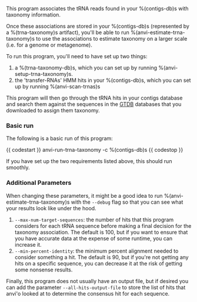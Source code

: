 This program associates the tRNA reads found in your %(contigs-db)s with taxonomy information. 

Once these associations are stored in your %(contigs-db)s (represented by a %(trna-taxonomy)s artifact), you'll be able to run %(anvi-estimate-trna-taxonomy)s to use the associations to estimate taxonomy on a larger scale (i.e. for a genome or metagenome). 

To run this program, you'll need to have set up two things: 
1. a %(trna-taxonomy-db)s, which you can set up by running %(anvi-setup-trna-taxonomy)s.
2. the 'transfer-RNAs' HMM hits in your %(contigs-db)s, which you can set up by running %(anvi-scan-trnas)s

This program will then go through the tRNA hits in your contigs database and search them against the sequences in the [GTDB](https://gtdb.ecogenomic.org/) databases that you downloaded to assign them taxonomy. 

### Basic run

The following is a basic run of this program: 

{{ codestart }}
anvi-run-trna-taxonomy -c %(contigs-db)s
{{ codestop }}

If you have set up the two requirements listed above, this should run smoothly. 

### Additional Parameters

When changing these parameters, it might be a good idea to run %(anvi-estimate-trna-taxonomy)s with the `--debug` flag so that you can see what your results look like under the hood. 

1. `--max-num-target-sequences`: the number of hits that this program considers for each tRNA sequence before making a final decision for the taxonomy association. The default is 100, but if you want to ensure that you have accurate data at the expense of some runtime, you can increase it. 
2. `--min-percent-identity`: the minimum percent alignment needed to consider something a hit.  The default is 90, but if you're not getting any hits on a specific sequence, you can decrease it at the risk of getting some nonsense results. 

Finally, this program does not usually have an output file, but if desired you can add the parameter `--all-hits-output-file` to store the list of hits that anvi'o looked at to determine the consensus hit for each sequence. 
